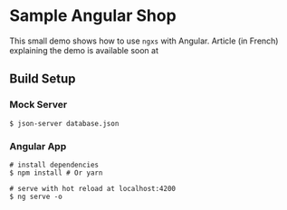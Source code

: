 # Sample Angular Shop

This small demo shows how to use `ngxs` with Angular.
Article (in French) explaining the demo is available soon at

## Build Setup

### Mock Server
```
$ json-server database.json
```

### Angular App
```
# install dependencies
$ npm install # Or yarn

# serve with hot reload at localhost:4200
$ ng serve -o
```